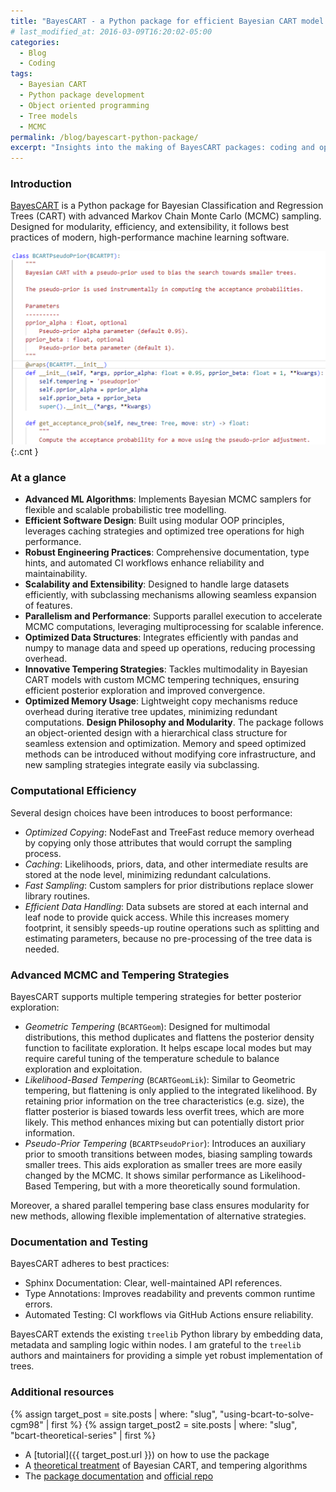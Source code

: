 ```yaml
---
title: "BayesCART - a Python package for efficient Bayesian CART model search"
# last_modified_at: 2016-03-09T16:20:02-05:00
categories:
  - Blog
  - Coding
tags:
  - Bayesian CART
  - Python package development
  - Object oriented programming
  - Tree models
  - MCMC
permalink: /blog/bayescart-python-package/
excerpt: "Insights into the making of BayesCART packages: coding and optimization tricks to get the most out of your code."
---
```


### Introduction

[BayesCART](https://github.com/guglielmogattiglio/bayescart/) is a Python package for Bayesian Classification and Regression Trees (CART) with advanced Markov Chain Monte Carlo (MCMC) sampling. Designed for modularity, efficiency, and extensibility, it follows best practices of modern, high-performance machine learning software.

![A screenshot of the bayescart package code](/assets/posts/the-making-of-the-bayescart-package/bayescart_package_cut_better.png){:.cnt }

### At a glance

- **Advanced ML Algorithms**: Implements Bayesian MCMC samplers for flexible and scalable probabilistic tree modelling.
- **Efficient Software Design**: Built using modular OOP principles, leverages caching strategies and optimized tree operations for high performance.
- **Robust Engineering Practices**: Comprehensive documentation, type hints, and automated CI workflows enhance reliability and maintainability.
- **Scalability and Extensibility**: Designed to handle large datasets efficiently, with subclassing mechanisms allowing seamless expansion of features.
- **Parallelism and Performance**: Supports parallel execution to accelerate MCMC computations, leveraging multiprocessing for scalable inference.
- **Optimized Data Structures**: Integrates efficiently with pandas and numpy to manage data and speed up operations, reducing processing overhead.
- **Innovative Tempering Strategies**: Tackles multimodality in Bayesian CART models with custom MCMC tempering techniques, ensuring efficient posterior exploration and improved convergence.
- **Optimized Memory Usage**: Lightweight copy mechanisms reduce overhead during iterative tree updates, minimizing redundant computations.
**Design Philosophy and Modularity**. The package follows an object-oriented design with a hierarchical class structure for seamless extension and optimization. Memory and speed optimized methods can be introduced without modifying core infrastructure, and new sampling strategies integrate easily via subclassing.

### Computational Efficiency
Several design choices have been introduces to boost performance:

- _Optimized Copying_: NodeFast and TreeFast reduce memory overhead by copying only those attributes that would corrupt the sampling process.
- _Caching_: Likelihoods, priors, data, and other intermediate results are stored at the node level, minimizing redundant calculations.
- _Fast Sampling_: Custom samplers for prior distributions replace slower library routines.
- _Efficient Data Handling_: Data subsets are stored at each internal and leaf node to provide quick access. While this increases momery footprint, it sensibly speeds-up routine operations such as splitting and estimating parameters, because no pre-processing of the tree data is needed.

### Advanced MCMC and Tempering Strategies

BayesCART supports multiple tempering strategies for better posterior exploration:
- _Geometric Tempering_ (`BCARTGeom`): Designed for multimodal distributions, this method duplicates and flattens the posterior density function to facilitate exploration. It helps escape local modes but may require careful tuning of the temperature schedule to balance exploration and exploitation.
- _Likelihood-Based Tempering_ (`BCARTGeomLik`): Similar to Geometric tempering, but flattening is only applied to the integrated likelihood. By retaining prior information on the tree characteristics (e.g. size), the flatter posterior is biased towards less overfit trees, which are more likely. This method enhances mixing but can potentially distort prior information.
- _Pseudo-Prior Tempering_ (`BCARTPseudoPrior`): Introduces an auxiliary prior to smooth transitions between modes, biasing sampling towards smaller trees. This aids exploration as smaller trees are more easily changed by the MCMC. It shows similar performance as Likelihood-Based Tempering, but with a more theoretically sound formulation.

Moreover, a shared parallel tempering base class ensures modularity for new methods, allowing flexible implementation of alternative strategies. 

### Documentation and Testing

BayesCART adheres to best practices:
- Sphinx Documentation: Clear, well-maintained API references.
- Type Annotations: Improves readability and prevents common runtime errors.
- Automated Testing: CI workflows via GitHub Actions ensure reliability.

BayesCART extends the existing `treelib` Python library by embedding data, metadata and sampling logic within nodes. I am grateful to the `treelib` authors and maintainers for providing a simple yet robust implementation of trees.

### Additional resources

{% assign target_post = site.posts | where: "slug", "using-bcart-to-solve-cgm98" | first %}
{% assign target_post2 = site.posts | where: "slug", "bcart-theoretical-series" | first %}
- A [tutorial]({{ target_post.url }})  on how to use the package
- A [theoretical treatment]({{target_post2.url}}) of Bayesian CART, and tempering algorithms
- The [package documentation](https://guglielmogattiglio.github.io/bayescart/) and [official repo](https://github.com/guglielmogattiglio/bayescart)

